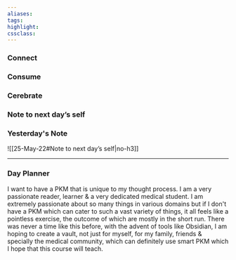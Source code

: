 ```yaml
---
aliases:  
tags:
highlight:  
cssclass:
---
```


### Connect 
### Consume
### Cerebrate
### Note to next day’s self
### Yesterday's Note
 ![[25-May-22#Note to next day’s self|no-h3]]

--- 
### Day Planner

I want to have a PKM that is unique to my thought process. I am a very passionate reader, learner & a very dedicated medical student. I am extremely passionate about so many things in various domains but if I don't have a PKM which can cater to such a vast variety of things, it all feels like a pointless exercise, the outcome of which are mostly in the short run.
There was never a time like this before, with the advent of tools like Obsidian, I am hoping to create a vault, not just for myself, for my family, friends & specially the medical community, which can definitely use smart PKM which I hope that this course will teach.